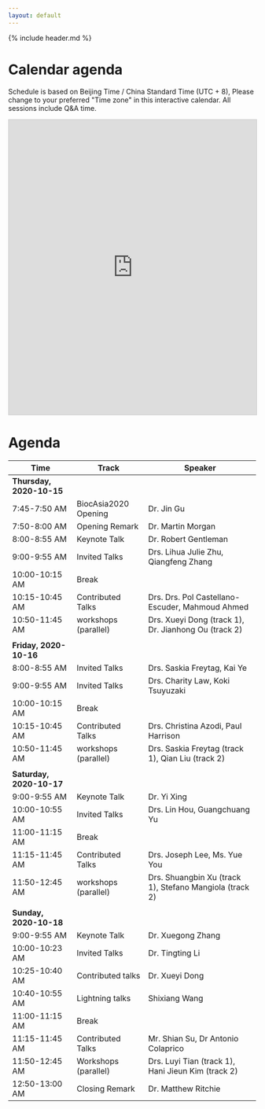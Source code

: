 ```yaml
---
layout: default
---
```


{% include header.md %}

# Calendar agenda

Schedule is based on Beijing Time / China Standard Time (UTC + 8),
Please change to your preferred "Time zone" in this interactive
calendar. All sessions include Q&A time.

<iframe src="https://teamup.com/ks8z1bgro22peqx8e8?showHeader=0&showProfileAndInfo=0&showSidepanel=1&showAgendaHeader=1&showAgendaDetails=0&showYearViewHeader=1" width="100%" height="600px" style="border: 1px solid #cccccc" frameborder="0"></iframe>

# Agenda

| Time                     | Track                | Speaker                                                 |
|--------------------------|----------------------|---------------------------------------------------------|
| **Thursday, 2020-10-15** |                      |                                                         |
| 7:45-7:50 AM             | BiocAsia2020 Opening | Dr. Jin Gu                                              |
| 7:50-8:00 AM             | Opening Remark       | Dr. Martin Morgan                                       |
| 8:00-8:55 AM             | Keynote Talk         | Dr. Robert Gentleman                                    |
| 9:00-9:55 AM             | Invited Talks        | Drs. Lihua Julie Zhu, Qiangfeng Zhang                   |
| 10:00-10:15 AM           | Break                |                                                         |
| 10:15-10:45 AM           | Contributed Talks    | Drs. Drs. Pol Castellano-Escuder, Mahmoud Ahmed         |
| 10:50-11:45 AM           | workshops (parallel) | Drs. Xueyi Dong (track 1), Dr. Jianhong Ou (track 2)    |
|                          |                      |                                                         |
| **Friday, 2020-10-16**   |                      |                                                         |
| 8:00-8:55 AM             | Invited Talks        | Drs. Saskia Freytag, Kai Ye                             |
| 9:00-9:55 AM             | Invited Talks        | Drs. Charity Law, Koki Tsuyuzaki                        |
| 10:00-10:15 AM           | Break                |                                                         |
| 10:15-10:45 AM           | Contributed Talks    | Drs. Christina Azodi, Paul Harrison                     |
| 10:50-11:45 AM           | workshops (parallel) | Drs. Saskia Freytag (track 1), Qian Liu (track 2)       |
|                          |                      |                                                         |
| **Saturday, 2020-10-17** |                      |                                                         |
| 9:00-9:55 AM             | Keynote Talk         | Dr. Yi Xing                                             |
| 10:00-10:55 AM           | Invited Talks        | Drs. Lin Hou, Guangchuang Yu                            |
| 11:00-11:15 AM           | Break                |                                                         |
| 11:15-11:45 AM           | Contributed Talks    | Drs. Joseph Lee, Ms. Yue You                            |
| 11:50-12:45 AM           | workshops (parallel) | Drs. Shuangbin Xu (track 1), Stefano Mangiola (track 2) |
|                          |                      |                                                         |
| **Sunday, 2020-10-18**   |                      |                                                         |
| 9:00-9:55 AM             | Keynote Talk         | Dr. Xuegong Zhang                                       |
| 10:00-10:23 AM           | Invited Talks        | Dr. Tingting Li                                         |
| 10:25-10:40 AM           | Contributed talks    | Dr. Xueyi Dong                                          |
| 10:40-10:55 AM           | Lightning talks      | Shixiang Wang                                           |
| 11:00-11:15 AM           | Break                |                                                         |
| 11:15-11:45 AM           | Contributed Talks    | Mr. Shian Su, Dr Antonio Colaprico                      |
| 11:50-12:45 AM           | Workshops (parallel) | Drs. Luyi Tian (track 1), Hani Jieun Kim (track 2)       |
| 12:50-13:00 AM           | Closing Remark       | Dr. Matthew Ritchie                                     |

